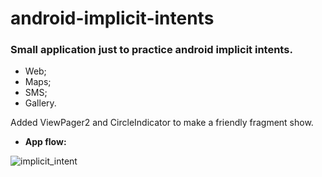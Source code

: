# android-implicit-intents
### Small application just to practice android implicit intents.

- Web;
- Maps;
- SMS;
- Gallery.

Added ViewPager2 and CircleIndicator to make a friendly fragment show.

- **App flow:**

<img src="https://i.imgur.com/1ue7zyt.gif" alt="implicit_intent" />